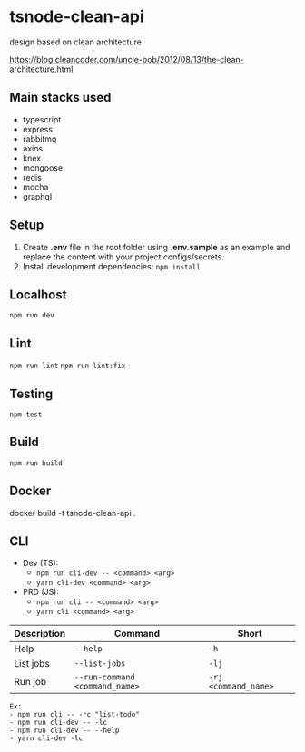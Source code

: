 # tsnode-clean-api

design based on clean architecture

 https://blog.cleancoder.com/uncle-bob/2012/08/13/the-clean-architecture.html
 
## Main stacks used

- typescript
- express
- rabbitmq
- axios
- knex
- mongoose
- redis
- mocha
- graphql
 
## Setup

1. Create **.env** file in the root folder using **.env.sample** as an example and replace the content with your project configs/secrets.
2. Install development dependencies:
   `npm install`

## Localhost

`npm run dev`

## Lint

`npm run lint`
`npm run lint:fix`

## Testing

`npm test`

## Build

`npm run build`

## Docker 

docker build -t tsnode-clean-api . 

## CLI

- Dev (TS):
  - `npm run cli-dev -- <command> <arg>`
  - `yarn cli-dev <command> <arg>`
- PRD (JS):
  - `npm run cli -- <command> <arg>`
  - `yarn cli <command> <arg>`

| Description | Command               | Short           |
| ----------- | --------------------- | --------------- |
| Help        | `--help`              | `-h`            |
| List jobs   | `--list-jobs`         | `-lj`           |
| Run job     | `--run-command <command_name>` | `-rj <command_name>` |

```
Ex:
- npm run cli -- -rc "list-todo"
- npm run cli-dev -- -lc
- npm run cli-dev -- --help
- yarn cli-dev -lc

